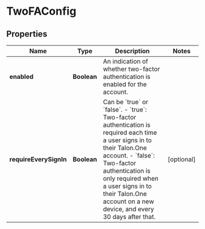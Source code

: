 

# TwoFAConfig

## Properties

Name | Type | Description | Notes
------------ | ------------- | ------------- | -------------
**enabled** | **Boolean** | An indication of whether two-factor authentication is enabled for the account. | 
**requireEverySignIn** | **Boolean** | Can be &#x60;true&#x60; or &#x60;false&#x60;. - &#x60;true&#x60;: Two-factor authentication is required each time a user signs in to their Talon.One account. - &#x60;false&#x60;: Two-factor authentication is only required when a user signs in to their Talon.One account on a new device, and every 30 days after that.  |  [optional]



